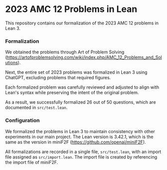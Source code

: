 # 2023 AMC 12 Problems in Lean
This repository contains our formalization of the 2023 AMC 12 problems in Lean 3.

### Formalization
We obtained the problems through Art of Problem Solving (https://artofproblemsolving.com/wiki/index.php/AMC_12_Problems_and_Solutions).

Next, the entire set of 2023 problems was formalized in Lean 3 using ChatGPT, excluding problems that required figures.

Each formalized problem was carefully reviewed and adjusted to align with Lean's syntax while preserving the intent of the original problem.

As a result, we successfully formalized 26 out of 50 questions, which are documented in `src/test.lean`.

### Configuration
We formalized the problems in Lean 3 to maintain consistency with other experiments in our main project.
The Lean version is 3.42.1, which is the same as the version in miniF2F (https://github.com/openai/miniF2F).

All formalizations are recorded in a single file, `src/test.lean`, with an import file assigned as `src/import.lean`.
The import file is created by referencing the import file of miniF2F.
